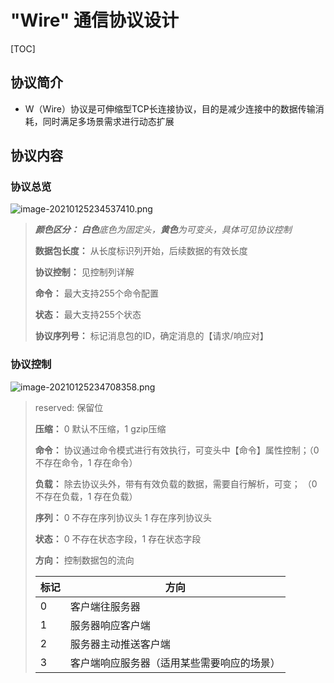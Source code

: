 # "Wire" 通信协议设计

[TOC]

## 协议简介

* W（Wire）协议是可伸缩型TCP长连接协议，目的是减少连接中的数据传输消耗，同时满足多场景需求进行动态扩展

## 协议内容

### 协议总览

![image-20210125234537410.png](https://i.loli.net/2021/01/27/sgOLWaIScGjTNx5.png)

> _**颜色区分：** **白色**底色为固定头，**黄色**为可变头，具体可见协议控制_
>
> **数据包长度：** 从长度标识列开始，后续数据的有效长度
>
> **协议控制：** 见控制列详解
>
> **命令：** 最大支持255个命令配置
>
> **状态：** 最大支持255个状态
>
> **协议序列号：** 标记消息包的ID，确定消息的【请求/响应对】

### 协议控制

![image-20210125234708358.png](https://i.loli.net/2021/01/27/PopJ7sft39geGBn.png)

> reserved: 保留位
>
> **压缩：** 0 默认不压缩，1 gzip压缩
>
> **命令：** 协议通过命令模式进行有效执行，可变头中【命令】属性控制；（0 不存在命令，1 存在命令）
>
> **负载：** 除去协议头外，带有有效负载的数据，需要自行解析，可变； （0 不存在负载，1 存在负载） 
>
> **序列：** 0 不存在序列协议头 1 存在序列协议头
>
> **状态：** 0 不存在状态字段，1 存在状态字段
>
> **方向：** 控制数据包的流向
>
> | 标记 | 方向                                       |
> | ---- | ------------------------------------------ |
> | 0    | 客户端往服务器                             |
> | 1    | 服务器响应客户端                           |
> | 2    | 服务器主动推送客户端                       |
> | 3    | 客户端响应服务器（适用某些需要响应的场景） |

